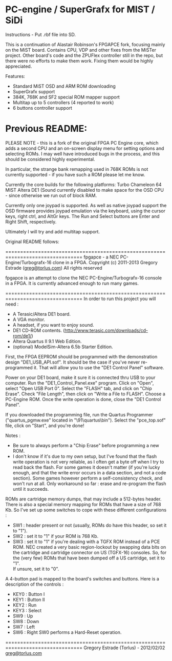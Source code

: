   PC-engine / SuperGrafx for MIST / SiDi
  ================
  Instructions - Put .rbf file into SD.

This is a continuation of Alastair Robinson's FPGAPCE fork, focusing mainly
on the MiST board. Contains CPU, VDP and other fixes from the MiSTer project.
Other board's code and the ZPUFlex controller still in the repo, but there
were no efforts to make them work. Fixing them would be highly appreciated.

Features:

- Standard MiST OSD and ARM ROM downloading
- SuperGrafx support
- 384K, 768K and SF2 special ROM mapper support
- Multitap up to 5 controllers (4 reported to work)
- 6 buttons controller support

Previous README:
================

PLEASE NOTE - this is a fork of the original FPGA PC Engine core, which adds
a second CPU and an on-screen display menu for setting options and selecting
ROMs.  I may well have introduced bugs in the process, and this should be
considered highly experimental.

In particular, the strange bank remapping used in 768K ROMs is not currently
supported - if you have such a ROM please let me know.

Currently the core builds for the following platforms:
Turbo Chameleon 64
MIST
Altera DE1 (Sound currently disabled to make space for the OSD CPU - since
otherwise we run out of block RAM.

Currently only one joypad is supported.  As well as native joypad support
the OSD firmware provides joypad emulation via the keyboard, using the
cursor keys, right ctrl, and AltGr keys.
The Run and Select buttons are Enter and Right Shift, respectively.

Ultimately I will try and add multitap support.

Original README follows:

================================================================================
fpgapce - a NEC PC-Engine/Turbografx-16 clone in a FPGA.
Copyright (c) 2011-2013 Gregory Estrade (greg@torlus.com)
All rights reserved

fpgapce is an attempt to clone the NEC PC-Engine/Turbografx-16 console in a FPGA.
It is currently advanced enough to run many games.

================================================================================
In order to run this project you will need :
- A Terasic/Altera DE1 board.
- A VGA monitor.
- A headset, if you want to enjoy sound.
- DE1 CD-ROM contents. (http://www.terasic.com/downloads/cd-rom/de1/)
- Altera Quartus II 9.1 Web Edition.
- (optional) ModelSim-Altera 6.5b Starter Edition.

First, the FPGA EEPROM should be programmed with the demonstration design
"DE1_USB_API.sof". It should be the case if you've never re-programmed it.
That will allow you to use the "DE1 Control Panel" software.

Power on your DE1 board, make it sure it is connected thru USB to your computer.
Run the "DE1_Control_Panel.exe" program.
Click on "Open", select "Open USB Port 0".
Select the "FLASH" tab, and click on "Chip Erase".
Check "File Length", then click on "Write a File to FLASH".
Choose a PC-Engine ROM.
Once the write operation is done, close the "DE1 Control Panel".

If you downloaded the programming file, run the Quartus Programmer
("quartus_pgmw.exe" located in "<altera root directory>\91\quartus\bin").
Select the "pce_top.sof" file, click on "Start", and you're done!

Notes : 
- Be sure to always perform a "Chip Erase" before programming a new ROM.
- I don't know if it's due to my own setup, but I've found that the flash write
  operation is not very reliable, as I often get a byte off when I try to read
  back the flash. For some games it doesn't matter (if you're lucky enough, and
  that the write error occurs in a data section, and not a code section).
  Some games however perform a self-consistency check, and won't run at all.
  Only workaround so far : erase and re-program the flash until it succeeds.

ROMs are cartridge memory dumps, that may include a 512-bytes header.
There is also a special memory mapping for ROMs that have a size of 768 Kb.
So I've set up some switches to cope with these different configurations :
- SW1 : header present or not (usually, ROMs do have this header, so set it to "1").
- SW2 : set it to "1" if your ROM is 768 Kb.
- SW3 : set it to "1" if you're dealing with a TGFX ROM instead of a PCE ROM.
  NEC created a very basic region-lockout by swapping data bits on the cartridge
  and cartridge connector on US (TGFX-16) consoles.
  So, for the (very few) ROMs that have been dumped off a US cartridge, set it to "1".  
  If unsure, set it to "0".

A 4-button pad is mapped to the board's switches and buttons.
Here is a description of the controls :
- KEY0 : Button I
- KEY1 : Button II
- KEY2 : Run
- KEY3 : Select
- SW9 : Up
- SW8 : Down
- SW7 : Left
- SW6 : Right
SW0 performs a Hard-Reset operation.

================================================================================
Gregory Estrade (Torlus) - 2012/02/02
greg@torlus.com
